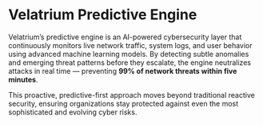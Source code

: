 # Velatrium Predictive Engine

Velatrium’s predictive engine is an AI-powered cybersecurity layer that continuously monitors live network traffic, system logs, and user behavior using advanced machine learning models. By detecting subtle anomalies and emerging threat patterns before they escalate, the engine neutralizes attacks in real time — preventing **99% of network threats within five minutes**.  

This proactive, predictive-first approach moves beyond traditional reactive security, ensuring organizations stay protected against even the most sophisticated and evolving cyber risks.
